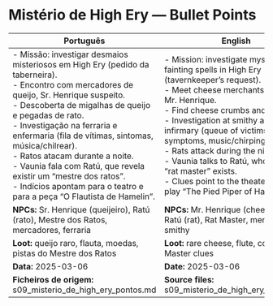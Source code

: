 # Mistério de High Ery — Bullet Points

| Português                                                                                                                                                                                                                                                                                                                                                                                                                                                                              | English                                                                                                                                                                                                                                                                                                                                                                                                                                                   |
| -------------------------------------------------------------------------------------------------------------------------------------------------------------------------------------------------------------------------------------------------------------------------------------------------------------------------------------------------------------------------------------------------------------------------------------------------------------------------------------- | --------------------------------------------------------------------------------------------------------------------------------------------------------------------------------------------------------------------------------------------------------------------------------------------------------------------------------------------------------------------------------------------------------------------------------------------------------- |
| - Missão: investigar desmaios misteriosos em High Ery (pedido da taberneira).<br>- Encontro com mercadores de queijo, Sr. Henrique suspeito.<br>- Descoberta de migalhas de queijo e pegadas de rato.<br>- Investigação na ferraria e enfermaria (fila de vítimas, sintomas, música/chilrear).<br>- Ratos atacam durante a noite.<br>- Vaunia fala com Ratú, que revela existir um “mestre dos ratos”.<br>- Indícios apontam para o teatro e para a peça “O Flautista de Hamelin”.<br> | - Mission: investigate mysterious fainting spells in High Ery (tavernkeeper’s request).<br>- Meet cheese merchants, suspect Mr. Henrique.<br>- Find cheese crumbs and rat tracks.<br>- Investigation at smithy and infirmary (queue of victims, symptoms, music/chirping).<br>- Rats attack during the night.<br>- Vaunia talks to Ratú, who reveals a “rat master” exists.<br>- Clues point to the theater and the play “The Pied Piper of Hamelin”.<br> |
| **NPCs:** Sr. Henrique (queijeiro), Ratú (rato), Mestre dos Ratos, mercadores, ferraria                                                                                                                                                                                                                                                                                                                                                                                                | **NPCs:** Mr. Henrique (cheese seller), Ratú (rat), Rat Master, merchants, smithy                                                                                                                                                                                                                                                                                                                                                                         |
| **Loot:** queijo raro, flauta, moedas, pistas do Mestre dos Ratos                                                                                                                                                                                                                                                                                                                                                                                                                      | **Loot:** rare cheese, flute, coins, Rat Master clues                                                                                                                                                                                                                                                                                                                                                                                                     |
| **Data:** 2025-03-06                                                                                                                                                                                                                                                                                                                                                                                                                                                                   | **Date:** 2025-03-06                                                                                                                                                                                                                                                                                                                                                                                                                                      |
| **Ficheiros de origem:** s09_misterio_de_high_ery_pontos.md                                                                                                                                                                                                                                                                                                                                                                                                                            | **Source files:** s09_misterio_de_high_ery_pontos.md                                                                                                                                                                                                                                                                                                                                                                                                      |
